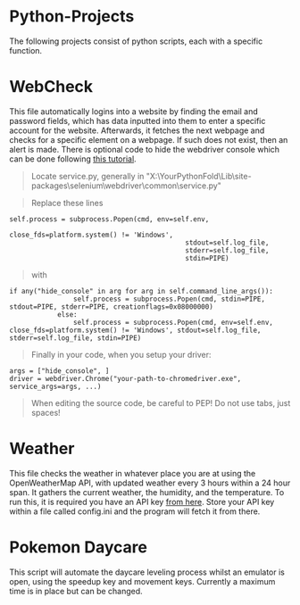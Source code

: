 # Python-Projects
The following projects consist of python scripts, each with a specific function.
# WebCheck
This file automatically logins into a website by finding the email and password fields, which has data inputted into them to enter a specific account for the website. Afterwards, it fetches the next webpage and checks for a specific element on a webpage. If such does not exist, then an alert is made. There is optional code to hide the webdriver console which can be done following [this tutorial](https://stackoverflow.com/a/48802883). 
> Locate service.py, generally in "X:\YourPythonFold\Lib\site-packages\selenium\webdriver\common\service.py"

> Replace these lines
```
self.process = subprocess.Popen(cmd, env=self.env,
                                            close_fds=platform.system() != 'Windows',
                                            stdout=self.log_file,
                                            stderr=self.log_file,
                                            stdin=PIPE)
```
> with 
```
if any("hide_console" in arg for arg in self.command_line_args()):
                self.process = subprocess.Popen(cmd, stdin=PIPE, stdout=PIPE, stderr=PIPE, creationflags=0x08000000)
            else:
                self.process = subprocess.Popen(cmd, env=self.env, close_fds=platform.system() != 'Windows', stdout=self.log_file, stderr=self.log_file, stdin=PIPE)
```
> Finally in your code, when you setup your driver:
```
args = ["hide_console", ]
driver = webdriver.Chrome("your-path-to-chromedriver.exe", service_args=args, ...)
```
> When editing the source code, be careful to PEP! Do not use tabs, just spaces!
# Weather
This file checks the weather in whatever place you are at using the OpenWeatherMap API, with updated weather every 3 hours within a 24 hour span. It gathers the current weather, the humidity, and the temperature. To run this, it is required you have an API key [from here](https://openweathermap.org/price). Store your API key within a file called config.ini and the program will fetch it from there.

# Pokemon Daycare
This script will automate the daycare leveling process whilst an emulator is open, using the speedup key and movement keys. Currently a maximum time is in place but can be changed.
